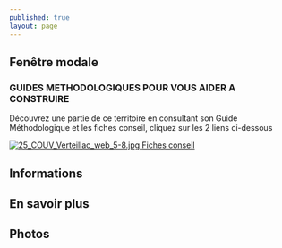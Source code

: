 ```yaml
---
published: true
layout: page
---
```


## Fenêtre modale

### GUIDES METHODOLOGIQUES POUR VOUS AIDER A CONSTRUIRE

Découvrez une partie de ce territoire en consultant son Guide Méthodologique et les fiches conseil, cliquez sur les 2 liens ci-dessous

<a href="https://fr.calameo.com/read/004999995deda6ecd9c3f " target="_blank">![25_COUV_Verteillac_web_5-8.jpg]({{site.baseurl}}/data/images/25/portrait/25_COUV_Verteillac_web_5-8.jpg) </a>     <a href="http://cauedordogne.com/25-fiches-conseils/ " target="_blank">Fiches conseil </a>

## Informations

## En savoir plus

## Photos
